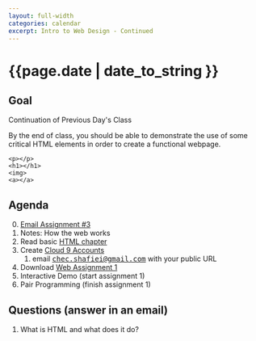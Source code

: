 ```yaml
---
layout: full-width
categories: calendar
excerpt: Intro to Web Design - Continued
---
```

# {{page.date | date_to_string }} #

## Goal ##
<div class="label">Continuation of Previous Day's Class</div>

By the end of class, you should be able to demonstrate the use of some critical HTML elements in order to create a functional webpage.

    <p></p>
    <h1></h1>
    <img>
    <a></a>
    
    
## Agenda ##

0.  [Email Assignment #3](http://thebobak.github.io/classes/assignment/2014/03/05/professional-email-3/)
1.  Notes:  How the web works
2.  Read basic [HTML chapter](https://dl.dropboxusercontent.com/u/3135266/classes/Articles/htmlandcssbook-sample.pdf)
3.  Create [Cloud 9 Accounts](http://c9.io)
    1. email <kbd>chec.shafiei@gmail.com</kbd> with your public URL
4.  Download [Web Assignment 1](https://dl.dropboxusercontent.com/u/3135266/classes/Assignments/Web/Assignment%201/oscars.txt)
5.  Interactive Demo (start assignment 1)
6.  Pair Programming (finish assignment 1)



    
    
## Questions (answer in an email) ##

1.  What is HTML and what does it do?




